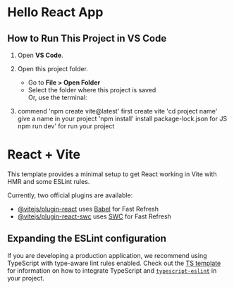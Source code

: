 # Hello React App

## How to Run This Project in VS Code

1. Open **VS Code**.

2. Open this project folder.  
   - Go to **File > Open Folder**  
   - Select the folder where this project is saved  
   Or, use the terminal:  



3. commend 'npm create vite@latest'        first create vite 
           'cd project name'               give a name in your project 
           'npm install'                   install package-lock.json for JS 
           npm run dev'                    for run your project 








# React + Vite

This template provides a minimal setup to get React working in Vite with HMR and some ESLint rules.

Currently, two official plugins are available:

- [@vitejs/plugin-react](https://github.com/vitejs/vite-plugin-react/blob/main/packages/plugin-react) uses [Babel](https://babeljs.io/) for Fast Refresh
- [@vitejs/plugin-react-swc](https://github.com/vitejs/vite-plugin-react/blob/main/packages/plugin-react-swc) uses [SWC](https://swc.rs/) for Fast Refresh

## Expanding the ESLint configuration

If you are developing a production application, we recommend using TypeScript with type-aware lint rules enabled. Check out the [TS template](https://github.com/vitejs/vite/tree/main/packages/create-vite/template-react-ts) for information on how to integrate TypeScript and [`typescript-eslint`](https://typescript-eslint.io) in your project.
